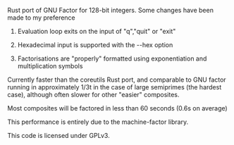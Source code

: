 
  Rust port of GNU Factor for 128-bit integers. Some changes have been made to my preference
  
  1. Evaluation loop exits on the input of "q","quit" or "exit"
  
  2. Hexadecimal input is supported with the --hex option
  
  3. Factorisations are "properly" formatted using exponentiation and multiplication symbols
  
  Currently faster than the coreutils Rust port, and comparable to GNU factor  running in approximately 1/3t in the case of large semiprimes (the hardest case), although often slower for other "easier" composites.
  
  Most composites will be factored in less than 60 seconds (0.6s on average)

  This performance is entirely due to the machine-factor library.
  
  This code is licensed under GPLv3. 

